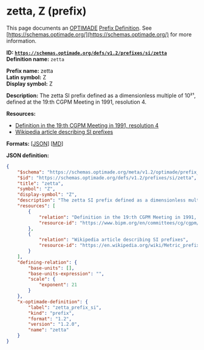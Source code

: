 # zetta, Z (prefix)

This page documents an [OPTIMADE](https://www.optimade.org/) [Prefix Definition](https://schemas.optimade.org/#definitions). See [https://schemas.optimade.org/](https://schemas.optimade.org/) for more information.

**ID: [`https://schemas.optimade.org/defs/v1.2/prefixes/si/zetta`](https://schemas.optimade.org/defs/v1.2/prefixes/si/zetta.md)**  
**Definition name:** `zetta`

**Prefix name:** zetta  
**Latin symbol:** Z  
**Display symbol:** Z  
  
**Description:** The zetta SI prefix defined as a dimensionless multiple of 10²¹, defined at the 19:th CGPM Meeting in 1991, resolution 4.



**Resources:**

- [Definition in the 19:th CGPM Meeting in 1991, resolution 4](https://www.bipm.org/en/committees/cg/cgpm/19-1991/resolution-4)
- [Wikipedia article describing SI prefixes](https://en.wikipedia.org/wiki/Metric_prefix)


**Formats:** [[JSON](zetta.json)] [[MD](zetta.md)]

**JSON definition:**

``` json
{
    "$schema": "https://schemas.optimade.org/meta/v1.2/optimade/prefix_definition.md",
    "$id": "https://schemas.optimade.org/defs/v1.2/prefixes/si/zetta",
    "title": "zetta",
    "symbol": "Z",
    "display-symbol": "Z",
    "description": "The zetta SI prefix defined as a dimensionless multiple of 10\u00b2\u00b9, defined at the 19:th CGPM Meeting in 1991, resolution 4.",
    "resources": [
        {
            "relation": "Definition in the 19:th CGPM Meeting in 1991, resolution 4",
            "resource-id": "https://www.bipm.org/en/committees/cg/cgpm/19-1991/resolution-4"
        },
        {
            "relation": "Wikipedia article describing SI prefixes",
            "resource-id": "https://en.wikipedia.org/wiki/Metric_prefix"
        }
    ],
    "defining-relation": {
        "base-units": [],
        "base-units-expression": "",
        "scale": {
            "exponent": 21
        }
    },
    "x-optimade-definition": {
        "label": "zetta_prefix_si",
        "kind": "prefix",
        "format": "1.2",
        "version": "1.2.0",
        "name": "zetta"
    }
}
```